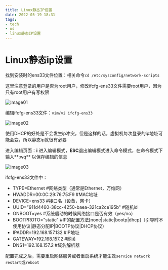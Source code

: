 ```yaml
---
title: Linux静态IP设置
date: 2022-05-19 18:31
tags: 
- tech
- os
- linux静态IP设置
---
```

# Linux静态ip设置

找到安装时的ens33文件位置：相关命令`cd /etc/sysconfig/network-scripts`

这里注意登录的用户是否为root用户，修改ifcfg-ens33文件需要root用户，因为只有root用户有写权限

![image01](./img/1664266461228.jpg)

编辑ifcfg-ens33文件：`vim/vi ifcfg-ens33`

![image02](./img/1664266517317.jpg)

使用DHCP的好处是不会发生ip冲突，但是这样的话，虚拟机每次登录的ip地址可能会变，所以静态ip就很有必要

进入编辑页面：**i** 进入编辑模式，**ESC**退出编辑模式进入命令模式，在命令模式下输入**:wq** 以保存编辑的信息

![image03](./img/1664266130579.jpg)

ifcfg-ens33文件中：

+ TYPE=Ethernet      #网络类型（通常是Ethernet，万维网）
+ HWADDR=00:0C:29:76:75:F9       #MAC地址
+ DEVICE=ens33 	#接口名（设备，网卡）
+ UUID="911d4460-38cc-4250-baea-321ca2ce195b"      #随机id
+ ONBOOT=yes        #系统启动的时候网络接口是否有效（yes/no）
+ BOOTPROTO="static"    #IP的配置方法\[none\|static\|bootp\|dhcp\]（引导时不使用协议|静态分配IP|BOOTP协议|DHCP协议）
+ IPADDR=192.168.157.132     #IP地址
+ GATEWAY=192.168.157.2    #网关
+ DNS1=192.168.157.2     #域名解析器

配置完成之后，需要重启网络服务或者重启系统才能生效`service network restart`或`reboot`